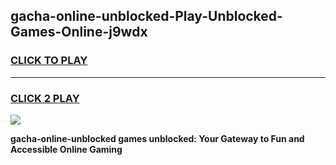 
## gacha-online-unblocked-Play-Unblocked-Games-Online-j9wdx
<h3>
<a href="https://premium76.site?title=gacha-online-unblocked&ref=25A">CLICK TO PLAY</a></h3>
<hr>

<h3>
<a href="https://premium76.site?title=gacha-online-unblocked&ref=25A">CLICK 2 PLAY</a>
  
</h3>

<a href="https://premium76.site?title=gacha-online-unblocked&ref=25A"><img src="https://clearcache.store/games.png"></a>


**gacha-online-unblocked games unblocked: Your Gateway to Fun and Accessible Online Gaming**
